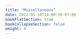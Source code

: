 ```yaml
---
title: "Miscellaneous"
date: 2022-05-16T18:00:59-07:00
bookFlatSection: true
bookCollapseSection: false
weight: 4
---
```


